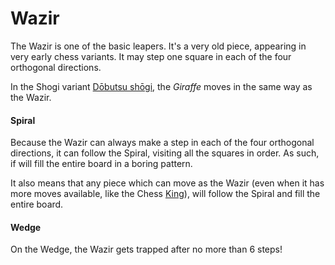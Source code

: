 # Wazir

The Wazir is one of the basic leapers. It's a very old piece, appearing
in very early chess variants. It may step one square in each of the
four orthogonal directions.

In the Shogi variant [D&#x14d;butsu sh&#x14d;gi](#wiki:Dobutsu_shogi),
the *Giraffe* moves in the same way as the Wazir.

#### Spiral

Because the Wazir can always make a step in each of the four orthogonal
directions, it can follow the Spiral, visiting all the squares in order.
As such, if will fill the entire board in a boring pattern.

It also means that any piece which can move as the Wazir (even when
it has more moves available, like the Chess [King](king.html)), will
follow the Spiral and fill the entire board.

#### Wedge

On the Wedge, the Wazir gets trapped after no more than 6 steps!

